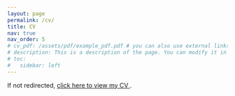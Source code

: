 ```yaml
---
layout: page
permalink: /cv/
title: CV
nav: true
nav_order: 5
# cv_pdf: /assets/pdf/example_pdf.pdf # you can also use external links here
# description: This is a description of the page. You can modify it in '_pages/cv.md'. You can also change or remove the top pdf download button.
# toc:
#   sidebar: left
---
```


<style>
  .post-header { display: none; }
</style>

<script>
  window.location.href="/assets/pdf/example_pdf.pdf";
</script>

<p>
  If not redirected, 
  <a href="/assets/pdf/example_pdf.pdf" target="_blank" rel="noopener">
    click here to view my CV
  </a>.
</p>
